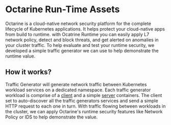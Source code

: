 # Octarine Run-Time Assets

Octarine is a cloud-native network security platform for the complete lifecycle of Kubernetes applications. It helps protect your cloud-native apps from build to runtime. with Ocatrine Runtime you can easily apply L7 network policy, detect and block threats, and get alerted on anomalies in your cluster traffic.
To help evaluate and test your runtime security, we developed a simple traffic generator we can use to help demonstrate the runtime value.

## How it works?
Traffic Generator will generate network traffic between Kubernetes workload services on a dedicated namespace. Each traffic generator workload is comprise of a [client](./client/README.md) and a simple [server](./server/README.md) containers. The client set to auto-discover all the traffic generators services and send a simple HTTP request to each one in turn. With traffic flowing between workloads in the cluster, we can apply Octarine's runtime security features like Network Policy or IDS to help demonstrate the value.
